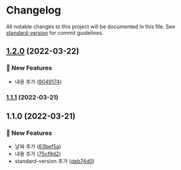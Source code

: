 # Changelog

All notable changes to this project will be documented in this file. See [standard-version](https://github.com/conventional-changelog/standard-version) for commit guidelines.

## [1.2.0](https://github.com/GangbacOl/git-playground/compare/v1.1.1...v1.2.0) (2022-03-22)


### :rocket: New Features

* 내용 추가 ([9049174](https://github.com/GangbacOl/git-playground/commit/9049174279c05bd35a411c07a1422094774bf4b4))

### [1.1.1](https://github.com/GangbacOl/git-playground/compare/v1.1.0...v1.1.1) (2022-03-21)

## 1.1.0 (2022-03-21)


### :rocket: New Features

* 날짜 추가 ([63bef5a](https://github.com/GangbacOl/git-playground/commit/63bef5a8cf3cabe909127d9bd5363fae888034ae))
* 내용 추가 ([75cf9d2](https://github.com/GangbacOl/git-playground/commit/75cf9d2da8a05623644aae3e11a0b14600829e5c))
* standard-version 추가 ([deb74d0](https://github.com/GangbacOl/git-playground/commit/deb74d06352faf3b285e92b59296d96c35e6b33b))
